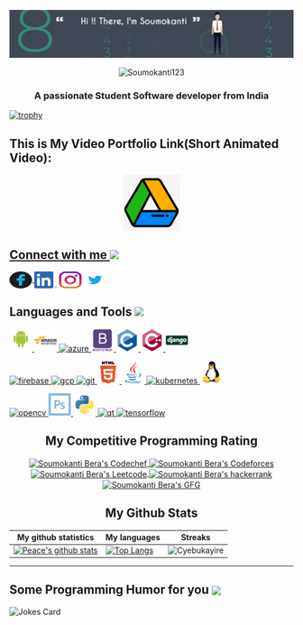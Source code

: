 ![image](Calm-Sea-LinkedIn-Header.jpg) <p align="center"> <img src="https://komarev.com/ghpvc/?username=Soumokanti123&label=Profile%20views&color=0e75b6&style=flat" alt="Soumokanti123" /> </p>



<h3 align="center">A passionate Student Software developer from India</h3>



[![trophy](https://github-profile-trophy.vercel.app/?username=Soumokanti123&theme=onedark)](https://github.com/Soumokanti123/github-profile-trophy)

##


<h2>This is My Video Portfolio Link(Short Animated Video):</h2>
<p align="center">
    <a href="https://drive.google.com/file/d/13o6xiPf2lmi3BrHgmSw0ro-xCT3XD65k/view?usp=sharing" target="blank"><img align="center"
            src="https://github.com/Soumokanti123/Soumokanti123/blob/main/Google-drive-logo-design-on-transparent-background-PNG.png" alt="facebook" height="100"
            width="100" /> 
 </p>


##


<div size='20px'> 
<h2 align='left'> Connect with me <img src='https://raw.githubusercontent.com/ShahriarShafin/ShahriarShafin/main/Assets/handshake.gif' width="80px"> </h2>
<p align='left'>
    <a href="https://www.facebook.com/soumo.bera.79" target="blank"><img align="center"
            src="https://github.com/Soumokanti123/Soumokanti123/blob/main/facebook-logo.svg" alt="facebook" height="30"
            width="40" /> 
    <a href="https://www.linkedin.com/in/soumokanti-bera-3882611a1/" target="blank"><img align="center"
            src="https://github.com/Soumokanti123/Soumokanti123/blob/main/linkedin.png" alt="linkedin" height="30"
            width="40" /></a>
    <a href="https://www.instagram.com/soumo_bera/" target="blank"><img align="center"
            src="https://github.com/Soumokanti123/Soumokanti123/blob/main/instagram.svg" alt="instagram" height="30"
            width="40" /></a>
    <a href="https://twitter.com/SoumokantiB" target="blank"><img align="center"
            src="https://github.com/Soumokanti123/Soumokanti123/blob/main/twitter.svg" alt="twitter" height="30"
            width="40" bg="blue"/></a>
</p>

##

<h2 align='left''> Languages and Tools <img src = "https://media2.giphy.com/media/QssGEmpkyEOhBCb7e1/giphy.gif?cid=ecf05e47a0n3gi1bfqntqmob8g9aid1oyj2wr3ds3mg700bl&rid=giphy.gif" width = 30px> </h2>
<p align='left'>
  <a href="https://developer.android.com" target="_blank"> <img src="https://raw.githubusercontent.com/devicons/devicon/master/icons/android/android-original-wordmark.svg" alt="android" width="40" height="40"/> </a> <a href="https://aws.amazon.com" target="_blank"> <img src="https://raw.githubusercontent.com/devicons/devicon/master/icons/amazonwebservices/amazonwebservices-original-wordmark.svg" alt="aws" width="40" height="40"/> </a> 
    <a href="https://azure.microsoft.com/en-in/" target="_blank"> <img src="https://www.vectorlogo.zone/logos/microsoft_azure/microsoft_azure-icon.svg" alt="azure" width="40" height="40"/> </a> 
  <a href="https://getbootstrap.com" target="_blank"> <img src="https://raw.githubusercontent.com/devicons/devicon/master/icons/bootstrap/bootstrap-plain-wordmark.svg" alt="bootstrap" width="40" height="40"/> </a> <a href="https://www.cprogramming.com/" target="_blank"> <img src="https://raw.githubusercontent.com/devicons/devicon/master/icons/c/c-original.svg" alt="c" width="40" height="40"/> </a> 
  <a href="https://www.w3schools.com/cpp/" target="_blank"> <img src="https://raw.githubusercontent.com/devicons/devicon/master/icons/cplusplus/cplusplus-original.svg" alt="cplusplus" width="40" height="40"/> </a> <a href="https://www.djangoproject.com/" target="_blank"> <img src="https://raw.githubusercontent.com/devicons/devicon/master/icons/django/django-original.svg" alt="django" width="40" height="40"/> </a> 
  
  <a href="https://firebase.google.com/" target="_blank"> <img src="https://www.vectorlogo.zone/logos/firebase/firebase-icon.svg" alt="firebase" width="40" height="40"/> </a> <a href="https://cloud.google.com" target="_blank"> <img src="https://www.vectorlogo.zone/logos/google_cloud/google_cloud-icon.svg" alt="gcp" width="40" height="40"/> </a>
  <a href="https://git-scm.com/" target="_blank"> <img src="https://www.vectorlogo.zone/logos/git-scm/git-scm-icon.svg" alt="git" width="40" height="40"/> </a>
  <a href="https://www.w3.org/html/" target="_blank"> <img src="https://raw.githubusercontent.com/devicons/devicon/master/icons/html5/html5-original-wordmark.svg" alt="html5" width="40" height="40"/> </a> <a href="https://www.java.com" target="_blank"> <img src="https://raw.githubusercontent.com/devicons/devicon/master/icons/java/java-original.svg" alt="java" width="40" height="40"/> </a> 
  <a href="https://kubernetes.io" target="_blank"> <img src="https://www.vectorlogo.zone/logos/kubernetes/kubernetes-icon.svg" alt="kubernetes" width="40" height="40"/> </a> 
  <a href="https://www.linux.org/" target="_blank"> <img src="https://raw.githubusercontent.com/devicons/devicon/master/icons/linux/linux-original.svg" alt="linux" width="40" height="40"/> </a> 
  
  <a href="https://opencv.org/" target="_blank"> <img src="https://www.vectorlogo.zone/logos/opencv/opencv-icon.svg" alt="opencv" width="40" height="40"/> </a>
  <a href="https://www.photoshop.com/en" target="_blank"> <img src="https://raw.githubusercontent.com/devicons/devicon/master/icons/photoshop/photoshop-line.svg" alt="photoshop" width="40" height="40"/> </a>
  <a href="https://www.python.org" target="_blank"> <img src="https://raw.githubusercontent.com/devicons/devicon/master/icons/python/python-original.svg" alt="python" width="40" height="40"/> </a> 
  <a href="https://www.qt.io/" target="_blank"> <img src="https://upload.wikimedia.org/wikipedia/commons/0/0b/Qt_logo_2016.svg" alt="qt" width="40" height="40"/> </a>
  <a href="https://www.tensorflow.org" target="_blank"> <img src="https://www.vectorlogo.zone/logos/tensorflow/tensorflow-icon.svg" alt="tensorflow" width="40" height="40"/> </a> </p>
 
 ##
 
<p align="center">
 <h2 align="center">My Competitive Programming Rating</h2>
<p align="center">
<a href="https://www.codechef.com/users/soumokanti_123" title='Codechef'>
    <img align="center" alt="Soumokanti Bera's Codechef" width="32px" src="https://avatars1.githubusercontent.com/u/11960354?s=460&v=4" />
</a>
<a href="https://codeforces.com/profile/Sprinler_soumo" title='Codeforcs'>
    <img align="center" alt="Soumokanti Bera's Codeforces" width="32px" src="https://play-lh.googleusercontent.com/zaldniLc2XTBhNlCDR4hcD5bcRYHZ56_lO0yA2Qu-cADShy1_HDWrICSvv0EPTX79WY" />
</a>
<a href="https://leetcode.com/Soumokanti123/" title='Leetcode'>
    <img align="center" alt="Soumokanti Bera's Leetcode" width="32px" src="https://upload.wikimedia.org/wikipedia/commons/8/8e/LeetCode_Logo_1.png" />
</a>
<a href="https://www.hackerrank.com/soumokanti2025" title='Hackerrank'>
    <img align="center" alt="Soumokanti Bera's hackerrank" width="32px" src="https://upload.wikimedia.org/wikipedia/commons/6/65/HackerRank_logo.png" />
</a>
<a href="https://auth.geeksforgeeks.org/user/soumokanti2025/practice/" title='GFG'>
    <img align="center" alt="Soumokanti Bera's GFG" width="32px" src="https://store-images.s-microsoft.com/image/apps.55193.13510798887411929.8353f5f6-1e50-45c3-9d66-162b6c2bebd7.c01e4858-d5a3-4c02-8516-7825870e33c1" />
</a></br>
</p>


##

<p align="center">
 <h2 align="center">My Github Stats</h2>

|My github statistics|My languages|Streaks|
|-|-|-|
|[![Peace's github stats](https://github-readme-stats.vercel.app/api?username=Soumokanti123&show_icons=true&theme=dark&hide_title=true)](https://github.com/Soumokanti123)|[![Top Langs](https://github-readme-stats.vercel.app/api/top-langs/?username=Soumokanti123&show_icons=true&theme=dark&layout=compact&hide_title=true)](https://github.com/Soumokanti123)|![Cyebukayire](https://github-readme-streak-stats.herokuapp.com/?user=Soumokanti123&theme=dark)
<hr>

<h2> Some Programming Humor for you <img align ='center' src='https://media2.giphy.com/media/UQDSBzfyiBKvgFcSTw/giphy.gif?cid=ecf05e47p3cd513axbek3f56ti3jzizq8hincw20jauyyfyw&rid=giphy.gif' width = '75px'></h2>

![Jokes Card](https://readme-jokes.vercel.app/api?theme=synthwave)
